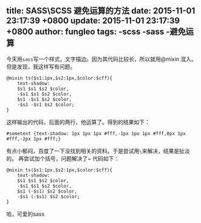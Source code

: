 title: SASS\SCSS 避免运算的方法
date: 2015-11-01 23:17:39 +0800
update: 2015-11-01 23:17:39 +0800
author: fungleo
tags:
    -scss
    -sass
    -避免运算
---

今天用`sass`写一个样式，文字描边。因为其代码比较长，所以就用@mixin 混入。但是发现，我这样写有问题。
```
@mixin ts($s1:1px,$s2:1px,$color:$cff){
	text-shadow:
	$s1 $s1 $s2 $color,
	-$s1 $s1 $s2 $color,
	$s1 -$s1 $s2 $color,
	-$s1 -$s1 $s2 $color;
}
```
这样输出的代码，后面的两行，他运算了。得到的结果如下：
```
#sometext {text-shadow: 1px 1px 1px #fff,-1px 1px 1px #fff,0px 1px #fff,-2px 1px #fff;}
```
有点小郁闷，百度了一下没找到相关的资料。于是尝试用`\`来解决，结果是扯淡的。
再尝试加个括号，问题解决了~
代码如下：
```
@mixin ts($s1:1px,$s2:1px,$color:$cff){
	text-shadow:
	$s1 $s1 $s2 $color,
	-$s1 $s1 $s2 $color,
	$s1 (-$s1) $s2 $color,
	-$s1 (-$s1) $s2 $color;
}
```
哈，可爱的sass